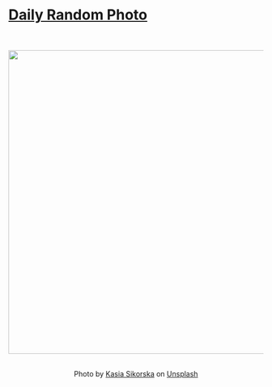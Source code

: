 # [Daily Random Photo](https://www.dailyrandomphoto.com/)

<div align="center">
  <br>
  <br>
  <a href="https://www.dailyrandomphoto.com/p/2025/2025-06-20/"><img src="https://images.unsplash.com/photo-1633169621790-71e519cfb42d?crop=entropy&cs=tinysrgb&fit=max&fm=jpg&ixid=M3w3NzUwOHwwfDF8cmFuZG9tfHx8fHx8fHx8MTc1MDM4MDUyM3w&ixlib=rb-4.1.0&q=80&w=1080" width="600px"></a>
  <br>
  <br>
  <p class="has-text-grey">Photo by <a href="https://unsplash.com/@kasiasikorska?utm_source=Daily%20Random%20Photo&amp;utm_medium=referral" target="_blank" rel="noopener noreferrer">Kasia Sikorska</a> on <a href="https://unsplash.com/photos/a-blurry-photo-of-a-plant-on-a-wall-iMgi62f5MsE?utm_source=Daily%20Random%20Photo&amp;utm_medium=referral" target="_blank" rel="noopener noreferrer">Unsplash</a></p>
</div>
